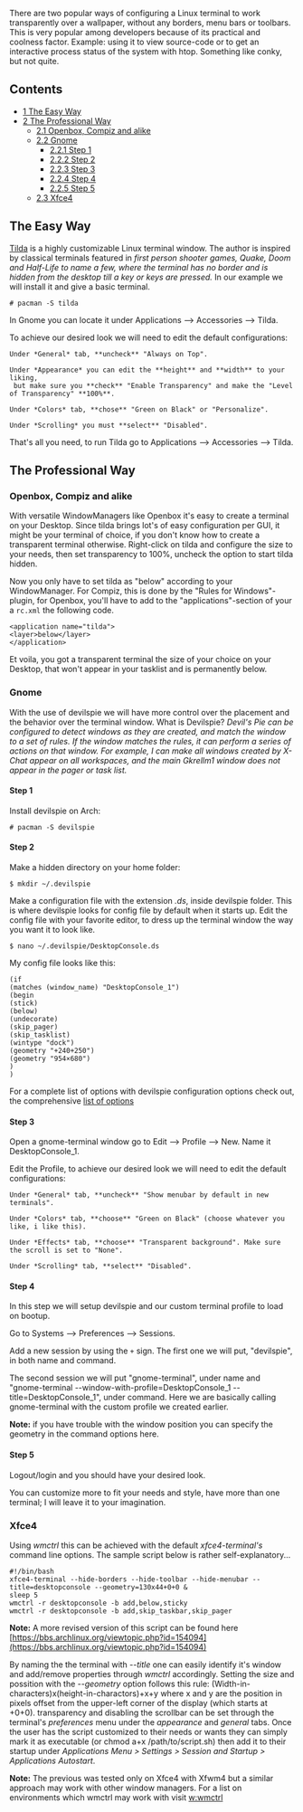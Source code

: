 There are two popular ways of configuring a Linux terminal to work transparently over a wallpaper, without any borders, menu bars or toolbars. This is very popular among developers because of its practical and coolness factor. Example: using it to view source-code or to get an interactive process status of the system with htop. Something like conky, but not quite.

## Contents

*   [1 The Easy Way](#The_Easy_Way)
*   [2 The Professional Way](#The_Professional_Way)
    *   [2.1 Openbox, Compiz and alike](#Openbox.2C_Compiz_and_alike)
    *   [2.2 Gnome](#Gnome)
        *   [2.2.1 Step 1](#Step_1)
        *   [2.2.2 Step 2](#Step_2)
        *   [2.2.3 Step 3](#Step_3)
        *   [2.2.4 Step 4](#Step_4)
        *   [2.2.5 Step 5](#Step_5)
    *   [2.3 Xfce4](#Xfce4)

## The Easy Way

[Tilda](http://sourceforge.net/projects/tilda/) is a highly customizable Linux terminal window. The author is inspired by classical terminals featured in *first person shooter games, Quake, Doom and Half-Life to name a few, where the terminal has no border and is hidden from the desktop till a key or keys are pressed.* In our example we will install it and give a basic terminal.

```
# pacman -S tilda

```

In Gnome you can locate it under Applications –> Accessories –> Tilda.

To achieve our desired look we will need to edit the default configurations:

```
Under *General* tab, **uncheck** "Always on Top".

Under *Appearance* you can edit the **height** and **width** to your liking,
 but make sure you **check** "Enable Transparency" and make the "Level of Transparency" **100%**.

Under *Colors* tab, **chose** "Green on Black" or "Personalize".

Under *Scrolling* you must **select** "Disabled".

```

That's all you need, to run Tilda go to Applications –> Accessories –> Tilda.

## The Professional Way

### Openbox, Compiz and alike

With versatile WindowManagers like Openbox it's easy to create a terminal on your Desktop. Since tilda brings lot's of easy configuration per GUI, it might be your terminal of choice, if you don't know how to create a transparent terminal otherwise. Right-click on tilda and configure the size to your needs, then set transparency to 100%, uncheck the option to start tilda hidden.

Now you only have to set tilda as "below" according to your WindowManager. For Compiz, this is done by the "Rules for Windows"-plugin, for Openbox, you'll have to add to the "applications"-section of your a `rc.xml` the following code.

```
<application name="tilda">
<layer>below</layer>
</application>

```

Et voila, you got a transparent terminal the size of your choice on your Desktop, that won't appear in your tasklist and is permanently below.

### Gnome

With the use of devilspie we will have more control over the placement and the behavior over the terminal window. What is Devilspie? *Devil's Pie can be configured to detect windows as they are created, and match the window to a set of rules. If the window matches the rules, it can perform a series of actions on that window. For example, I can make all windows created by X-Chat appear on all workspaces, and the main Gkrellm1 window does not appear in the pager or task list.*

#### Step 1

Install devilspie on Arch:

```
# pacman -S devilspie

```

#### Step 2

Make a hidden directory on your home folder:

```
$ mkdir ~/.devilspie

```

Make a configuration file with the extension *.ds*, inside devilspie folder. This is where devilspie looks for config file by default when it starts up. Edit the config file with your favorite editor, to dress up the terminal window the way you want it to look like.

```
$ nano ~/.devilspie/DesktopConsole.ds

```

My config file looks like this:

```
(if
(matches (window_name) "DesktopConsole_1")
(begin
(stick)
(below)
(undecorate)
(skip_pager)
(skip_tasklist)
(wintype "dock")
(geometry "+240+250")
(geometry "954×680")
)
)

```

For a complete list of options with devilspie configuration options check out, the comprehensive [list of options](http://foosel.org/linux/devilspie)

#### Step 3

Open a gnome-terminal window go to Edit –> Profile –> New. Name it DesktopConsole_1.

Edit the Profile, to achieve our desired look we will need to edit the default configurations:

```
Under *General* tab, **uncheck** "Show menubar by default in new terminals".

Under *Colors* tab, **choose** "Green on Black" (choose whatever you like, i like this).

Under *Effects* tab, **choose** "Transparent background". Make sure the scroll is set to "None".

Under *Scrolling* tab, **select** "Disabled".

```

#### Step 4

In this step we will setup devilspie and our custom terminal profile to load on bootup.

Go to Systems –> Preferences –> Sessions.

Add a new session by using the `+` sign. The first one we will put, "devilspie", in both name and command.

The second session we will put "gnome-terminal", under name and "gnome-terminal --window-with-profile=DesktopConsole_1 --title=DesktopConsole_1", under command. Here we are basically calling gnome-terminal with the custom profile we created earlier.

**Note:** if you have trouble with the window position you can specify the geometry in the command options here.

#### Step 5

Logout/login and you should have your desired look.

You can customize more to fit your needs and style, have more than one terminal; I will leave it to your imagination.

### Xfce4

Using *wmctrl* this can be achieved with the default *xfce4-terminal's* command line options. The sample script below is rather self-explanatory...

```
#!/bin/bash
xfce4-terminal --hide-borders --hide-toolbar --hide-menubar --title=desktopconsole --geometry=130x44+0+0 &
sleep 5
wmctrl -r desktopconsole -b add,below,sticky
wmctrl -r desktopconsole -b add,skip_taskbar,skip_pager

```

**Note:** A more revised version of this script can be found here [https://bbs.archlinux.org/viewtopic.php?id=154094](https://bbs.archlinux.org/viewtopic.php?id=154094)

By naming the the terminal with *--title* one can easily identify it's window and add/remove properties through *wmctrl* accordingly. Setting the size and possition with the *--geometry* option follows this rule: (Width-in-characters)x(height-in-charactors)+x+y where x and y are the position in pixels offset from the upper-left corner of the display (which starts at +0+0). transparency and disabling the scrollbar can be set through the terminal's *preferences* menu under the *appearance* and *general* tabs. Once the user has the script customized to their needs or wants they can simply mark it as executable (or chmod a+x /path/to/script.sh) then add it to their startup under *Applications Menu > Settings > Session and Startup > Applications Autostart*.

**Note:** The previous was tested only on Xfce4 with Xfwm4 but a similar approach may work with other window managers. For a list on environments which wmctrl may work with visit [w:wmctrl](https://en.wikipedia.org/wiki/wmctrl "w:wmctrl")